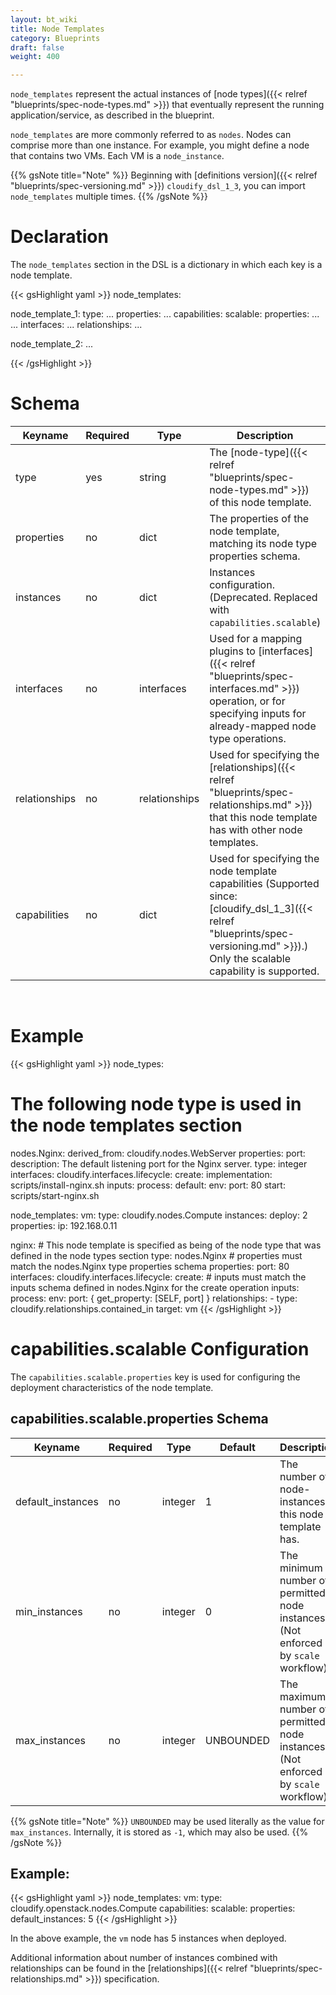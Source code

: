 ```yaml
---
layout: bt_wiki
title: Node Templates
category: Blueprints
draft: false
weight: 400

---
```


`node_templates` represent the actual instances of [node types]({{< relref "blueprints/spec-node-types.md" >}}) that eventually represent the running application/service, as described in the blueprint.

`node_templates` are more commonly referred to as `nodes`. Nodes can comprise more than one instance. For example, you might define a node that contains two VMs. Each VM is a `node_instance`.

{{% gsNote title="Note" %}}
Beginning with [definitions version]({{< relref "blueprints/spec-versioning.md" >}}) `cloudify_dsl_1_3`, you can import `node_templates` multiple times.
{{% /gsNote %}}

# Declaration

The `node_templates` section in the DSL is a dictionary in which each key is a node template.

{{< gsHighlight  yaml >}}
node_templates:

  node_template_1:
    type: ...
    properties:
      ...
    capabilities:
      scalable:
        properties:
          ...
      ...
    interfaces:
      ...
    relationships:
      ...

  node_template_2:
    ...

{{< /gsHighlight >}}


# Schema


Keyname       | Required | Type          | Description
-----------   | -------- | ----          | -----------
type          | yes      | string        | The [node-type]({{< relref "blueprints/spec-node-types.md" >}}) of this node template.
properties    | no       | dict          | The properties of the node template, matching its node type properties schema.
instances     | no       | dict          | Instances configuration. (Deprecated. Replaced with `capabilities.scalable`)
interfaces    | no       | interfaces    | Used for a mapping plugins to [interfaces]({{< relref "blueprints/spec-interfaces.md" >}}) operation, or for specifying inputs for already-mapped node type operations.
relationships | no       | relationships | Used for specifying the [relationships]({{< relref "blueprints/spec-relationships.md" >}}) that this node template has with other node templates.
capabilities  | no       | dict          | Used for specifying the node template capabilities (Supported since: [cloudify_dsl_1_3]({{< relref "blueprints/spec-versioning.md" >}}).) Only the scalable capability is supported.

<br/>


# Example

{{< gsHighlight  yaml >}}
node_types:
  # The following node type is used in the node templates section
  nodes.Nginx:
    derived_from: cloudify.nodes.WebServer
    properties:
      port:
        description: The default listening port for the Nginx server.
        type: integer
    interfaces:
      cloudify.interfaces.lifecycle:
        create:
          implementation: scripts/install-nginx.sh
          inputs:
            process:
              default:
                env:
                  port: 80
        start: scripts/start-nginx.sh

node_templates:
  vm:
    type: cloudify.nodes.Compute
    instances:
      deploy: 2
    properties:
      ip: 192.168.0.11

  nginx:
    # This node template is specified as being of the node type that was defined in the node types section
    type: nodes.Nginx
    # properties must match the nodes.Nginx type properties schema
    properties:
      port: 80
    interfaces:
      cloudify.interfaces.lifecycle:
        create:
          # inputs must match the inputs schema defined in nodes.Nginx for the create operation
          inputs:
            process:
              env:
                port: { get_property: [SELF, port] }
    relationships:
      - type: cloudify.relationships.contained_in
        target: vm
{{< /gsHighlight >}}



# capabilities.scalable Configuration

The `capabilities.scalable.properties` key is used for configuring the deployment characteristics of the node template.

## capabilities.scalable.properties Schema

Keyname           | Required | Type     | Default   | Description
-----------       | -------- | ----     | ---       | -----------
default_instances | no       | integer  | 1         | The number of node-instances this node template has.
min_instances     | no       | integer  | 0         | The minimum number of permitted node instances. (Not enforced by `scale` workflow)
max_instances     | no       | integer  | UNBOUNDED | The maximum number of permitted node instances. (Not enforced by `scale` workflow)

{{% gsNote title="Note" %}}
`UNBOUNDED` may be used literally as the value for `max_instances`. Internally, it is stored as `-1`, which may also be used.
{{% /gsNote %}}

## Example:

{{< gsHighlight  yaml >}}
node_templates:
  vm:
    type: cloudify.openstack.nodes.Compute
    capabilities:
      scalable:
        properties:
          default_instances: 5
{{< /gsHighlight >}}

In the above example, the `vm` node has 5 instances when deployed.

Additional information about number of instances combined with relationships can be found in the [relationships]({{< relref "blueprints/spec-relationships.md" >}}) specification.
